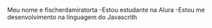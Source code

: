 Meu nome e fischerdamiratorta
-Estou estudante na Alura 
-Estou me desenvolvimento na línguagem do Javascrith
